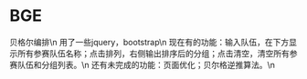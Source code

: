# BGE
贝格尔编排\n
用了一些jquery，bootstrap\n
现在有的功能：输入队伍，在下方显示所有参赛队伍名称；点击排列，右侧输出排序后的分组；点击清空，清空所有参赛队伍和分组列表。\n
还有未完成的功能：页面优化；贝尔格逆推算法。\n
